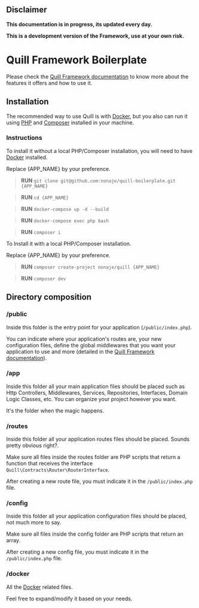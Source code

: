## Disclaimer

**This documentation is in progress, its updated every day.**

**This is a development version of the Framework, use at your own risk.**

# Quill Framework Boilerplate

Please check the [Quill Framework documentation](https://www.docker.com/get-started/)
to know more about the features it offers and how to use it.

## Installation
The recommended way to use Quill is with
[Docker](https://www.docker.com/get-started/), but you also can run it using [PHP](https://www.php.net/)
and [Composer](https://getcomposer.org/) installed in your machine.

### Instructions

To install it without a local PHP/Composer installation, you will need to have 
[Docker](https://www.docker.com/get-started/) installed.

Replace {APP_NAME} by your preference.
> **RUN** `git clone git@github.com:nonaje/quill-boilerplate.git {APP_NAME}`

> **RUN** `cd {APP_NAME}`

> **RUN** `docker-compose up -d --build`

> **RUN** `docker-compose exec php bash`

> **RUN** `composer i`

To Install it with a local PHP/Composer installation.

Replace {APP_NAME} by your preference.
> **RUN** `composer create-project nonaje/quill {APP_NAME}`

> **RUN** `composer dev`

## Directory composition

### /public
Inside this folder is the entry point for your application (`/public/index.php`).

You can indicate where your application's routes are, your new configuration files,
define the global middlewares that you want your application to use and more
(detailed in the [Quill Framework documentation](https://www.docker.com/get-started/)).

### /app
Inside this folder all your main application files should be placed such as Http Controllers, Middlewares, Services,
Repositories, Interfaces, Domain Logic Classes, etc. You can organize your project however you want.

It's the folder when the magic happens.

### /routes
Inside this folder all your application routes files should be placed.
Sounds pretty obvious right?.

Make sure all files inside the routes folder are PHP scripts that return a function that receives the
interface `Quill\Contracts\Router\RouterInterface`.

After creating a new route file, you must indicate it in the `/public/index.php` file. 

### /config
Inside this folder all your application configuration files should be placed, not much more to say.

Make sure all files inside the config folder are PHP scripts that return an array.

After creating a new config file, you must indicate it in the `/public/index.php` file.

### /docker
All the [Docker](https://www.docker.com/get-started/) related files. 

Feel free to expand/modify it based on your needs.

